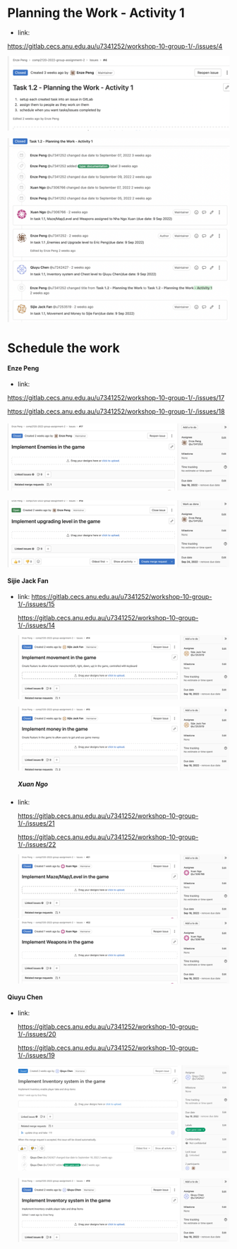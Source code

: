 #### 

# Planning the Work - Activity 1 

- link: 

https://gitlab.cecs.anu.edu.au/u7341252/workshop-10-group-1/-/issues/4 


![image](uploads/cca654ad906f58f10faa519e7370b484/image.png) 

![image](uploads/9d6dc067c7ace0d40dadcc3a8f77896f/image.png)


# Schedule the work

#### Enze Peng

* link:

<https://gitlab.cecs.anu.edu.au/u7341252/workshop-10-group-1/-/issues/17>

<https://gitlab.cecs.anu.edu.au/u7341252/workshop-10-group-1/-/issues/18>


  #### ![image](uploads/6e4f87ce362cae04722458b7fe981973/image.png)

  ![image](uploads/5a969b65c71646e6a6a5c74ac6d8be59/image.png)

#### Sijie Jack Fan


* link: <https://gitlab.cecs.anu.edu.au/u7341252/workshop-10-group-1/-/issues/15>

  <https://gitlab.cecs.anu.edu.au/u7341252/workshop-10-group-1/-/issues/14>


  ![image](uploads/96706e948e07a1fea118a09a262a4818/image.png)

  ![image](uploads/74bfaaa20f783f75ad82a97bfbadcf2e/image.png)

  ##### **<span dir="">Xuan Ngo</span>**


* link:

  <https://gitlab.cecs.anu.edu.au/u7341252/workshop-10-group-1/-/issues/21>

  <https://gitlab.cecs.anu.edu.au/u7341252/workshop-10-group-1/-/issues/22>

  ![image](uploads/ed5c66891c3f2a2c686cb90c26795376/image.png)![image](uploads/139e074796951916a0ca6ef7b0678bd2/image.png)

#### Qiuyu Chen

* link:

   <https://gitlab.cecs.anu.edu.au/u7341252/workshop-10-group-1/-/issues/20>

   <https://gitlab.cecs.anu.edu.au/u7341252/workshop-10-group-1/-/issues/19>


  ![image](uploads/6a53ad1e8b0ac97e00c6d40f641e24bd/2.png)

  ![image](uploads/baf840cc675cb99937f5d96934d0e072/image.png)